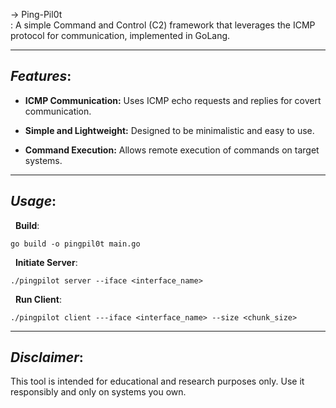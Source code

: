 
&rarr; Ping-Pil0t \
: A simple Command and Control (C2) framework that leverages the ICMP protocol for communication, implemented in GoLang.

---

## ***Features***:

- **ICMP Communication:** Uses ICMP echo requests and replies for covert communication.

- **Simple and Lightweight:** Designed to be minimalistic and easy to use.

- **Command Execution:** Allows remote execution of commands on target systems.
---

## ***Usage***:

$~$ **Build**:

```
go build -o pingpil0t main.go
```

$~$ **Initiate Server**:

```
./pingpilot server --iface <interface_name>
```

$~$ **Run Client**:

```
./pingpilot client ---iface <interface_name> --size <chunk_size>
```

---

## ***Disclaimer***:

This tool is intended for educational and research purposes only. Use it responsibly and only on systems you own.
